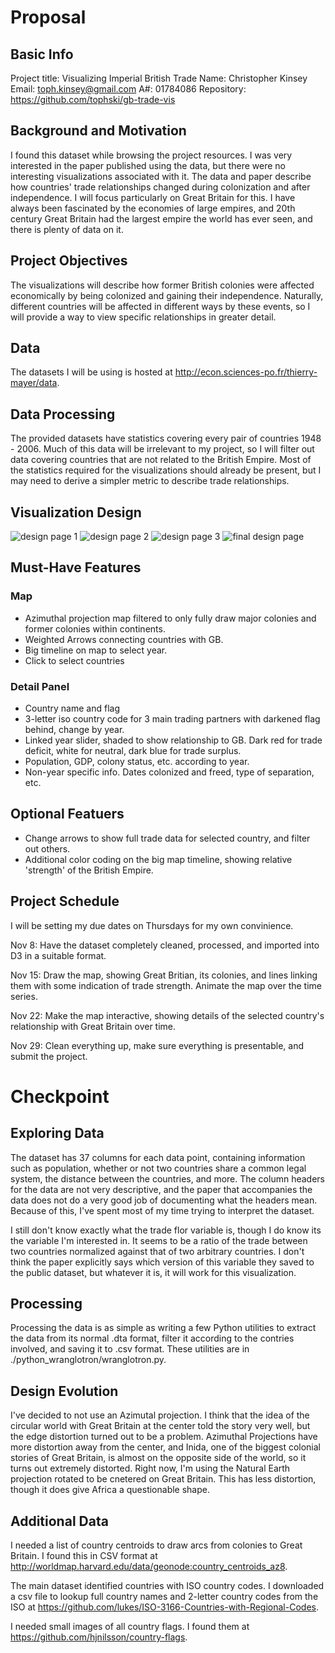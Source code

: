 # Proposal

## Basic Info

Project title: Visualizing Imperial British Trade
Name: Christopher Kinsey
Email: toph.kinsey@gmail.com
A#: 01784086
Repository: https://github.com/tophski/gb-trade-vis

## Background and Motivation

I found this dataset while browsing the project resources. I was very interested in the paper published using the data, but there were no interesting visualizations associated with it. The data and paper describe how countries' trade relationships changed during colonization and after independence. I will focus particularly on Great Britain for this. I have always been fascinated by the economies of large empires, and 20th century Great Britain had the largest empire the world has ever seen, and there is plenty of data on it.

## Project Objectives

The visualizations will describe how former British colonies were affected economically by being colonized and gaining their independence. Naturally, different countries will be affected in different ways by these events, so I will provide a way to view specific relationships in greater detail. 

## Data

The datasets I will be using is hosted at http://econ.sciences-po.fr/thierry-mayer/data.

## Data Processing

The provided datasets have statistics covering every pair of countries 1948 - 2006. Much of this data will be irrelevant to my project, so I will filter out data covering countries that are not related to the British Empire. Most of the statistics required for the visualizations should already be present, but I may need to derive a simpler metric to describe trade relationships.

## Visualization Design

![design page 1](./design1.png)
![design page 2](./design2.png)
![design page 3](./design3.png)
![final design page](./designfinal.png)

## Must-Have Features

### Map
- Azimuthal projection map filtered to only fully draw major colonies and former colonies within continents.
- Weighted Arrows connecting countries with GB.
- Big timeline on map to select year.
- Click to select countries

### Detail Panel
- Country name and flag
- 3-letter iso country code for 3 main trading partners with darkened flag behind, change by year.
- Linked year slider, shaded to show relationship to GB. Dark red for trade deficit, white for neutral, dark blue for trade surplus.
- Population, GDP, colony status, etc. according to year.
- Non-year specific info. Dates colonized and freed, type of separation, etc.

## Optional Featuers
- Change arrows to show full trade data for selected country, and filter out others.
- Additional color coding on the big map timeline, showing relative 'strength' of the British Empire.

## Project Schedule

I will be setting my due dates on Thursdays for my own convinience.

Nov 8: Have the dataset completely cleaned, processed, and imported into D3 in a suitable format.

Nov 15: Draw the map, showing Great Britian, its colonies, and lines linking them with some indication of trade strength. Animate the map over the time series.

Nov 22: Make the map interactive, showing details of the selected country's relationship with Great Britain over time.

Nov 29: Clean everything up, make sure everything is presentable, and submit the project.

# Checkpoint

## Exploring Data

The dataset has 37 columns for each data point, containing information such as population, whether or not two countries share a common legal system, the distance between the countries, and more. The column headers for the data are not very descriptive, and the paper that accompanies the data does not do a very good job of documenting what the headers mean. Because of this, I've spent most of my time trying to interpret the dataset. 

I still don't know exactly what the trade flor variable is, though I do know its the variable I'm interested in. It seems to be a ratio of the trade between two countries normalized against that of two arbitrary countries. I don't think the paper explicitly says which version of this variable they saved to the public dataset, but whatever it is, it will work for this visualization.

## Processing

Processing the data is as simple as writing a few Python utilities to extract the data from its normal .dta format, filter it according to the contries involved, and saving it to .csv format. These utilities are in ./python_wranglotron/wranglotron.py.

## Design Evolution

I've decided to not use an Azimutal projection. I think that the idea of the circular world with Great Britain at the center told the story very well, but the edge distortion turned out to be a problem. Azimuthal Projections have more distortion away from the center, and Inida, one of the biggest colonial stories of Great Britain, is almost on the opposite side of the world, so it turns out extremely distorted. Right now, I'm using the Natural Earth projection rotated to be cnetered on Great Britain. This has less distortion, though it does give Africa a questionable shape.

## Additional Data

I needed a list of country centroids to draw arcs from colonies to Great Britain. I found this in CSV format at http://worldmap.harvard.edu/data/geonode:country_centroids_az8.

The main dataset identified countries with ISO country codes. I downloaded a csv file to lookup full country names and 2-letter country codes from the ISO at https://github.com/lukes/ISO-3166-Countries-with-Regional-Codes.

I needed small images of all country flags. I found them at https://github.com/hjnilsson/country-flags.
